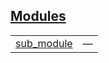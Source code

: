
## [Modules](./hello_world-modules.md)

| | |
|:---|:---|
| [sub_module](./hello_world-sub_module.md) | — |
